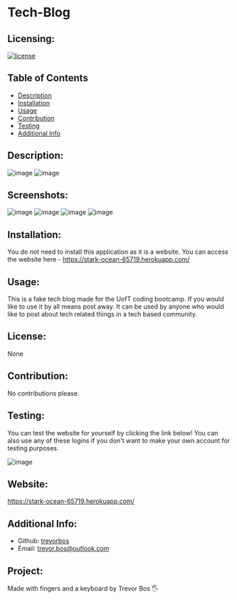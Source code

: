 # Tech-Blog

  ## Licensing:
  [![license](https://img.shields.io/badge/license-None-blue)](https://shields.io)

  ## Table of Contents 
  - [Description](#description)
  - [Installation](#installation)
  - [Usage](#usage)
  - [Contribution](#contribution)
  - [Testing](#testing)
  - [Additional Info](#additional-info)

  ## Description:
![image](https://user-images.githubusercontent.com/103614767/182494239-93c4e951-7321-4a01-b196-ca6614d2b833.png)
![image](https://user-images.githubusercontent.com/103614767/182494292-23a99551-39a0-4cd6-be86-179dfd5a4b0b.png)

  ## Screenshots:
![image](https://user-images.githubusercontent.com/103614767/182725710-14c76a56-3881-475d-91c6-ef1a1e89ac4b.png)
![image](https://user-images.githubusercontent.com/103614767/182725748-57fb807a-0435-4a6a-b266-fe66e6eacd6f.png)
![image](https://user-images.githubusercontent.com/103614767/182725769-1a61e74a-0bbc-40a9-9a58-ec98412fc424.png)
![image](https://user-images.githubusercontent.com/103614767/182725797-75c82fe4-f156-4346-b4f5-abe2c80ebd12.png)
  
  ## Installation:
  You do not need to install this application as it is a website. You can access the website here - https://stark-ocean-65719.herokuapp.com/

  ## Usage:
  This is a fake tech blog made for the UofT coding bootcamp. If you would like to use it by all means post away. It can be used by anyone who would like to post about tech related things in a tech based community.

  ## License:
  None

  ## Contribution:
  No contributions please.

  ## Testing:
  You can test the website for yourself by clicking the link below! You can also use any of these logins if you don't want to make your own account for testing purposes.
  
  ![image](https://user-images.githubusercontent.com/103614767/182721073-c16c999b-4ed8-4de8-acc6-e57537cb66c3.png)
  
  ## Website:
  https://stark-ocean-65719.herokuapp.com/

  ## Additional Info:
  - Github: [trevorbos](https://github.com/trevorbos)
  - Email: trevor.bos@outlook.com 

  ## Project:
  Made with fingers and a keyboard by Trevor Bos 🖐️
